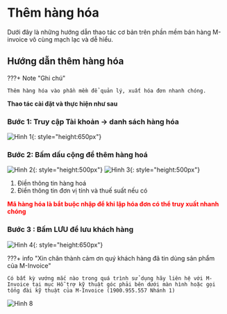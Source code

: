 # **Thêm hàng hóa**

Dưới đây là những hướng dẫn thao tác cơ bản trên phần mềm bán hàng M-invoice vô cùng mạch lạc và dễ hiểu.

## **Hướng dẫn thêm hàng hóa**

???+ Note "Ghi chú"

    Thêm hàng hóa vào phần mềm để quản lý, xuất hóa đơn nhanh chóng.

**Thao tác cài đặt và thực hiện như sau**

### Bước 1: Truy cập Tài khoản -> danh sách hàng hóa

![Hình 1](../../assets/images/mSeller/danh-sach-hang-hoa-1.png){: style="height:650px"}

### Bước 2: Bấm dấu cộng để thêm hàng hoá

![Hình 2](../../assets/images/mSeller/danh-sach-hang-hoa-2.png){: style="height:500px"}
![Hình 3](../../assets/images/mSeller/danh-sach-hang-hoa-3.png){: style="height:500px"}

1. Điền thông tin hàng hoá
2. Điền thông tin đơn vị tính và thuế suất nếu có

<span style="color: red; font-weight: bold">Mã hàng hóa là bắt buộc nhập để khi lập hóa đơn có thể truy xuất nhanh chóng</span>

### Bước 3 : Bấm **LƯU** để lưu khách hàng

![Hình 4](../../assets/images/mSeller/danh-sach-hang-hoa-4.png){: style="height:650px"}

???+ info "Xin chân thành cảm ơn quý khách hàng đã tin dùng sản phẩm của M-Invoice"

    Có bất kỳ vướng mắc nào trong quá trình sử dụng hãy liên hệ với M-Invoice tại mục Hỗ trợ kỹ thuật góc phải bên dưới màn hình hoặc gọi tổng đài kỹ thuật của M-Invoice (1900.955.557 Nhánh 1)

![Hình 8](../../assets/images/invoice2/hotro.png)
